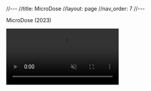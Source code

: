 //---
//title: MicroDose
//layout: page
//nav_order: 7
//---

MicroDose (2023)

<video class="youtube-video" autoplay loop muted>
    <source src="https://github.com/connornishijima/sensory_bridge_docs/blob/main/img/LOOP_BRIGHT.mp4?raw=true" type="video/mp4">
    Your browser does not support the video tag.
</video>